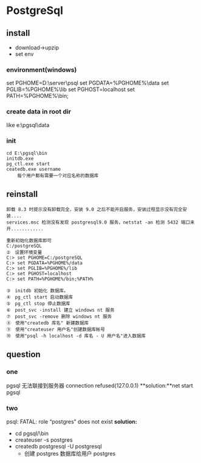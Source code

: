 # PostgreSql
## install
- download->upzip
- set env
### environment(windows)
set PGHOME=D:\server\psql
set PGDATA=%PGHOME%\data
set PGLIB=%PGHOME%\lib
set PGHOST=localhost
set PATH=%PGHOME%\bin;

### create data in root dir
like e:\pgsql\data

### init
```shell
cd E:\pgsql\bin
initdb.exe
pg_ctl.exe start
ceatedb.exe username
	每个用户都有需要一个对应名称的数据库
```
## reinstall
```
卸载 8.3 时提示没有卸载完全，安装 9.0 之后不能开启服务，安装过程显示没有完全安装....
services.msc 检测没有发现 postgresql9.0 服务，netstat -an 检测 5432 端口未开............

重新初始化数据库即可
C:/postgreSQL
②　设置环境变量
C:> set PGHOME=C:/postgreSQL
C:> set PGDATA=%PGHOME%/data
C:> set PGLIB=%PGHOME%/lib
C:> set PGHOST=localhost
C:> set PATH=%PGHOME%/bin;%PATH%

③　initdb 初始化 数据库。
④　pg_ctl start 启动数据库
⑤　pg_ctl stop 停止数据库
⑥　post_svc -install 建立 windows nt 服务
⑦　post_svc -remove 删除 windows nt 服务
⑧　使用"createdb 库名" 新建数据库
⑨　使用"createuser 用户名"创建数据库帐号
⑩　使用"psql -h localhost -d 库名 - U 用户名"进入数据库
```

## question
### one
pgsql 无法联接到服务器 connection refused(127.0.0.1)
**solution:**net start pgsql
### two
psql: FATAL: role “postgres” does not exist
**solution:**
- cd pgsql/\bin
- createuser -s postgres
- createdb postgresql -U postgresql
	- 创建 postgres 数据库给用户 postgres

